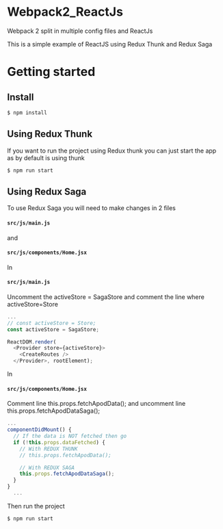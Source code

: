 # Webpack2_ReactJs
Webpack 2 split in multiple config files and ReactJs

This is a simple example of ReactJS using Redux Thunk and Redux Saga

# Getting started

## Install

```sh
$ npm install
```
## Using Redux Thunk

If you want to run the project using Redux thunk you can just start the app
as by default is using thunk

```sh
$ npm run start
```

## Using Redux Saga

To use Redux Saga you will need to make changes in 2 files

#### `src/js/main.js`
and
#### `src/js/components/Home.jsx`

In
#### `src/js/main.js`
Uncomment the activeStore = SagaStore and comment the line where activeStore=Store

```javascript
...
// const activeStore = Store;
const activeStore = SagaStore;

ReactDOM.render(
  <Provider store={activeStore}>
    <CreateRoutes />
  </Provider>, rootElement);
```

In
#### `src/js/components/Home.jsx`
Comment line this.props.fetchApodData(); and uncomment line this.props.fetchApodDataSaga();

```javascript
...
componentDidMount() {
  // If the data is NOT fetched then go
  if (!this.props.dataFetched) {
    // With REDUX THUNK
    // this.props.fetchApodData();

    // With REDUX SAGA
    this.props.fetchApodDataSaga();
  }
}
  ...
```

Then run the project

```sh
$ npm run start
```
